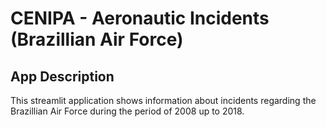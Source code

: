 # CENIPA - Aeronautic Incidents (Brazillian Air Force)

## App Description
This streamlit application shows information about incidents regarding the Brazillian Air Force during the period of 2008 up to 2018.
